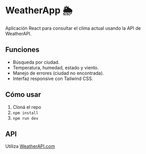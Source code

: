 # WeatherApp 🌦️

Aplicación React para consultar el clima actual usando la API de WeatherAPI.

## Funciones
- Búsqueda por ciudad.
- Temperatura, humedad, estado y viento.
- Manejo de errores (ciudad no encontrada).
- Interfaz responsive con Tailwind CSS.

## Cómo usar
1. Cloná el repo
2. `npm install`
3. `npm run dev`

## API
Utiliza [WeatherAPI.com](https://weatherapi.com)
